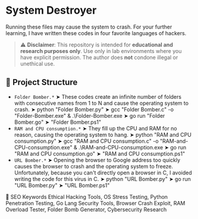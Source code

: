 # System Destroyer

Running these files may cause the system to crash.
For your further learning, I have written these codes in four favorite languages ​​of hackers.

> ⚠️ **Disclaimer**: This repository is intended for **educational and research purposes only**. Use only in lab environments where you have explicit permission. The author does **not** condone illegal or unethical use.

## 📂 Project Structure

- `Folder Bomber.*`
  ➤ These codes create an infinite number of folders with consecutive names from 1 to N and cause the operating system to crash.
  ➤ python "Folder Bomber.py"
  ➤ gcc "Folder Bomber.c" -o "Folder-Bomber.exe" & .\Folder-Bomber.exe
  ➤ go run "Folder Bomber.go"
  ➤ "Folder Bomber.ps1"
- `RAM and CPU consumption.*`
  ➤ They fill up the CPU and RAM for no reason, causing the operating system to hang.
  ➤ python "RAM and CPU consumption.py"
  ➤ gcc "RAM and CPU consumption.c" -o "RAM-and-CPU-consumption.exe" & .\RAM-and-CPU-consumption.exe
  ➤ go run "RAM and CPU consumption.go"
  ➤ "RAM and CPU consumption.ps1"
- `URL Bomber.*`
  ➤ Opening the browser to Google address too quickly causes the browser to crash and the operating system to freeze. Unfortunately, because you can't directly open a browser in C, I avoided writing the code for this virus in C.
  ➤ python "URL Bomber.py"
  ➤ go run "URL Bomber.py"
  ➤ "URL Bomber.ps1"

🌟 SEO Keywords
Ethical Hacking Tools, OS Stress Testing, Python Penetration Testing, Go Lang Security Tools, Browser Crash Exploit, RAM Overload Tester, Folder Bomb Generator, Cybersecurity Research
